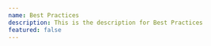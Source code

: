 ```yaml
---
name: Best Practices
description: This is the description for Best Practices
featured: false
---
```

